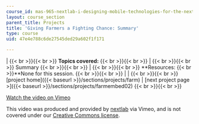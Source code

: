 ```yaml
---
course_id: mas-965-nextlab-i-designing-mobile-technologies-for-the-next-billion-users-fall-2008
layout: course_section
parent_title: Projects
title: 'Giving Farmers a Fighting Chance: Summary'
type: course
uid: 47e4e788c6de27545ded29a602f1f171

---
```


|  {{< br >}}{{< br >}} **Topics covered:** {{< br >}}{{< br >}}  |  {{< br >}}{{< br >}} Summary {{< br >}}{{< br >}}  |  {{< br >}}{{< br >}} **Resources:  {{< br >}}**None for this session. {{< br >}}{{< br >}}  |
|  {{< br >}}{{< br >}} [project home]({{< baseurl >}}/sections/projects/farm) &#124; [next project page >]({{< baseurl >}}/sections/projects/farmembed02) {{< br >}}{{< br >}}  

[Watch the video on Vimeo](http://vimeo.com/moogaloop.swf?clip_id=4873417&server=vimeo.com&show_title=0&show_byline=0&show_portrait=0&color=&fullscreen=0&group_id=)

This video was produced and provided by [nextlab](http://vimeo.com/nextlab) via Vimeo, and is not covered under our [Creative Commons license](/terms/#cc).
